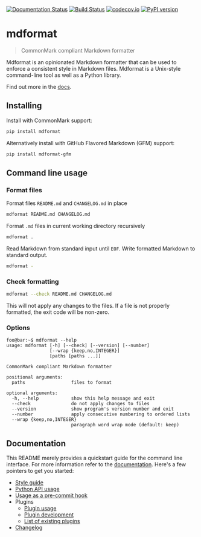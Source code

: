 [![Documentation Status](https://readthedocs.org/projects/mdformat/badge/?version=latest)](https://mdformat.readthedocs.io/en/latest/?badge=latest)
[![Build Status](https://github.com/executablebooks/mdformat/workflows/Tests/badge.svg?branch=master)](https://github.com/executablebooks/mdformat/actions?query=workflow%3ATests+branch%3Amaster+event%3Apush)
[![codecov.io](https://codecov.io/gh/executablebooks/mdformat/branch/master/graph/badge.svg)](https://codecov.io/gh/executablebooks/mdformat)
[![PyPI version](https://img.shields.io/pypi/v/mdformat)](https://pypi.org/project/mdformat)

# mdformat

> CommonMark compliant Markdown formatter

Mdformat is an opinionated Markdown formatter
that can be used to enforce a consistent style in Markdown files.
Mdformat is a Unix-style command-line tool as well as a Python library.

Find out more in the [docs](https://mdformat.readthedocs.io).

## Installing

Install with CommonMark support:
```bash
pip install mdformat
```

Alternatively install with GitHub Flavored Markdown (GFM) support:
```bash
pip install mdformat-gfm
```

## Command line usage

### Format files

Format files `README.md` and `CHANGELOG.md` in place

```bash
mdformat README.md CHANGELOG.md
```

Format `.md` files in current working directory recursively

```bash
mdformat .
```

Read Markdown from standard input until `EOF`.
Write formatted Markdown to standard output.

```bash
mdformat -
```

### Check formatting

```bash
mdformat --check README.md CHANGELOG.md
```

This will not apply any changes to the files.
If a file is not properly formatted, the exit code will be non-zero.

### Options

```console
foo@bar:~$ mdformat --help
usage: mdformat [-h] [--check] [--version] [--number]
                [--wrap {keep,no,INTEGER}]
                [paths [paths ...]]

CommonMark compliant Markdown formatter

positional arguments:
  paths                 files to format

optional arguments:
  -h, --help            show this help message and exit
  --check               do not apply changes to files
  --version             show program's version number and exit
  --number              apply consecutive numbering to ordered lists
  --wrap {keep,no,INTEGER}
                        paragraph word wrap mode (default: keep)
```

## Documentation
This README merely provides a quickstart guide for the command line interface.
For more information refer to the [documentation](https://mdformat.readthedocs.io).
Here's a few pointers to get you started:
- [Style guide](https://mdformat.readthedocs.io/en/latest/users/style.html)
- [Python API usage](https://mdformat.readthedocs.io/en/latest/users/installation_and_usage.html#python-api-usage)
- [Usage as a pre-commit hook](https://mdformat.readthedocs.io/en/latest/users/installation_and_usage.html#usage-as-a-pre-commit-hook)
- Plugins
  - [Plugin usage](https://mdformat.readthedocs.io/en/latest/users/plugins.html)
  - [Plugin development](https://mdformat.readthedocs.io/en/latest/developers/contributing.html)
  - [List of existing plugins](https://mdformat.readthedocs.io/en/latest/users/plugins.html)
- [Changelog](https://mdformat.readthedocs.io/en/latest/developers/changelog.html)
